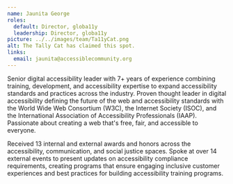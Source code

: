 ```yaml
---
name: Jaunita George
roles:
  default: Director, globa11y
  leadership: Director, globa11y
picture: ../../images/team/Ta11yCat.png
alt: The Tally Cat has claimed this spot.
links:
  email: jaunita@accessiblecommunity.org
---
```


Senior digital accessibility leader with 7+ years of experience combining training, development, and accessibility expertise to expand accessibility standards and practices across the industry. Proven thought leader in digital accessibility defining the future of the web and accessibility standards with the World Wide Web Consortium (W3C), the Internet Society (ISOC), and the International Association of Accessibility Professionals (IAAP). Passionate about creating a web that's free, fair, and accessible to everyone.

Received 13 internal and external awards and honors across the accessibility, communication, and social justice spaces. Spoke at over 14 external events to present updates on accessibility compliance requirements, creating programs that ensure engaging inclusive customer experiences and best practices for building accessibility training programs.